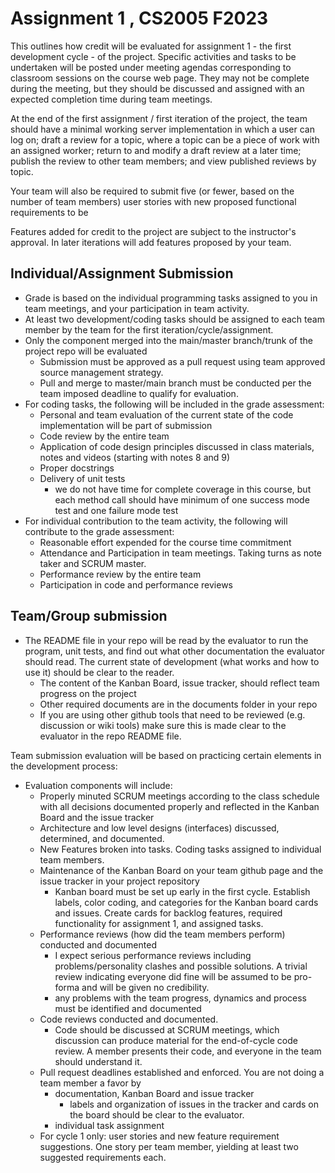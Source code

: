 # Assignment 1 , CS2005 F2023

This outlines how credit will be evaluated for assignment 1 - the first development cycle - of the project.
Specific activities and tasks to be undertaken will be posted under meeting agendas corresponding to classroom sessions
on the course web page. They may not be complete during the meeting, but they should be discussed and
assigned with an expected completion time during team meetings.

At the end of the first assignment / first iteration of the project, the team should have a minimal working server
implementation in which a user can log on; draft a review for a topic, where a topic can be a piece of work with an
assigned worker; return to and modify a draft review at a later time; publish the review to other team members;
and view published reviews by topic.

Your team will also be required to submit five (or fewer, based on the number of team members) user stories with new
proposed functional requirements to be

Features added for credit to the project are subject to the instructor's approval. In later iterations will add features
proposed by your team.

## Individual/Assignment Submission

* Grade is based on the individual programming tasks assigned to you in team meetings, and your participation in team
  activity.
* At least two development/coding tasks
  should be assigned to each team member by the team for the first iteration/cycle/assignment.
* Only the component merged into the main/master branch/trunk of the project repo will be evaluated
  * Submission must be approved as a pull request using team approved source management strategy.
  * Pull and merge to master/main branch must be conducted per the team imposed deadline to qualify for evaluation.
* For coding tasks, the following will be included in the grade assessment:
  * Personal and team evaluation of the current state of the code implementation will be part of submission
  * Code review by the entire team
  * Application of code design principles discussed in class materials, notes and videos (starting with notes 8 and 9)
  * Proper docstrings
  * Delivery of unit tests
    * we do not have time for complete coverage in this course, but each method call should have minimum of one success mode test and one failure mode test
* For individual contribution to the team activity, the following will contribute to the grade assessment:
  * Reasonable effort expended for the course time commitment
  * Attendance and Participation in team meetings. Taking turns as note taker and SCRUM master.
  * Performance review by the entire team
  * Participation in code and performance reviews

## Team/Group submission

* The README file in your repo will be read by the evaluator to run the program, unit tests, and find out what other documentation the evaluator should read. The current state of development (what works and how to use it) should be clear to the reader.
  * The content of the Kanban Board, issue tracker, should reflect team progress on the project
  * Other required documents are in the documents folder in your repo
  * If you are using other github tools that need to be reviewed (e.g. discussion or wiki tools) make sure this is made clear to the evaluator in the repo README file.

Team submission evaluation will be based on practicing certain elements in the development process:
* Evaluation components will include:
  * Properly minuted SCRUM meetings according to the class schedule with all decisions documented properly and reflected in the Kanban Board and the issue tracker
  * Architecture and low level designs (interfaces) discussed, determined, and documented.
  * New Features broken into tasks. Coding tasks assigned to individual team members.
  * Maintenance of the Kanban Board on your team github page and the issue tracker in your project repository
    * Kanban board must be set up early in the first cycle. Establish labels, color coding, and categories for the Kanban board cards and issues. Create cards for backlog features, required functionality for assignment 1, and assigned tasks.
  * Performance reviews (how did the team members perform) conducted and documented
    * I expect serious performance reviews including problems/personality clashes and possible solutions. A trivial review indicating everyone did fine will be assumed to be pro-forma and will be given no credibility.
    * any problems with the team progress, dynamics and process must be identified and documented
  * Code reviews conducted and documented.
    * Code should be discussed at SCRUM meetings, which discussion can produce material for the end-of-cycle code review. A member presents their code, and everyone in the team should understand it.
  * Pull request deadlines established and enforced.  You are not doing a team member a favor by
    * documentation, Kanban Board and issue tracker
      * labels and organization of issues in the tracker and cards on the board should be clear to the evaluator.
    * individual task assignment
  * For cycle 1 only: user stories and new feature requirement suggestions. One story per team member, yielding at least two suggested requirements each.
